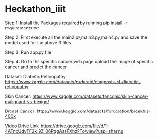 # Heckathon_iiit

Step 1: Install the Packages required by running pip install -r requirements.txt

Step 2: First execute all the main2.py,main3.py,main4.py and save the model used for the above 3 files.

Step 3: Run app.py file

Step 4: Go to the specific cancer web page upload the image of specific cancer and predict the cancer.

Dataset: Diabetic Retinopathy: https://www.kaggle.com/datasets/pkdarabi/diagnosis-of-diabetic-retinopathy

Skin Cancer: https://www.kaggle.com/datasets/fanconic/skin-cancer-malignant-vs-benign/

Breast Cancer: https://www.kaggle.com/datasets/forderation/breakhis-400x 

Video Drive Link: https://drive.google.com/file/d/1-4ATncUdvTF2k_9Z_06PqgAssFXhzPTo/view?usp=sharing


